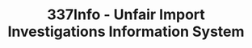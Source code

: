 ---
bigquery: https://console.cloud.google.com/bigquery?p=patents-public-data&d=usitc_investigations&page=dataset&project=sheets-management-319211
citation: US International Trade Commission 337Info Unfair Import Investigations Information
  System
contributors: US International Trade Comission
cost: None
description: US International Trade Commission 337Info Unfair Import Investigations
  Information System contains data on investigations done under Section 337. Section
  337 declares the infringement of certain statutory intellectual property rights
  and other forms of unfair competition in import trade to be unlawful practices.
  Most Section 337 investigations involve allegations of patent or registered trademark
  infringement.
documentation: FAQ and tutorial available on the site
last_edit: 04/10/2022, 04:30:02
location: https://pubapps2.usitc.gov/337external/
maintained_by: US International Trade Comission
schema_fields:
- targetDate
- dateOfPublicationFrNotice
- gcAttorney
- scheduledStartDateEvidHear
- aljAssigned
- cafcAppeals
- dateComplaintFiled
- investigationNo
- teoProceedingInvolved
- currentStatus
- investigationTermDate
- issueDateOtherNonFinal
- teoIdDueDate
- finalIdOnViolationDue
- patentNumber
- internalRemand
- ouiiParticipation
- trademarkNumbers
- publication_number
- copyrightNumbers
- markmanHearing
- invUnfairAct
- complainant
- actualStartDateEvidHear
- teoReliefGranted
- currentActiveALJ
- htsNumbers
- respondent
- teoIdIssueDate
- docketNo
- investigationType
- ouiiAttorney
- lastUpdated
- startDateMarkmanHearing
- finalDetNoViolation
- title
- actualEndDateEvidHear
- finalIdOnViolationIssue
- patentNumbers
- dateCreated
- finalDetViolation
- id
- scheduledEndDateEvidHear
- endDateMarkmanHearing
shortname: unfair_import_investigations
tags:
- import
- legal
- trade
timeframe: 2008-2021 (prior to 2008 downloadable as a JSON file)
title: 337Info - Unfair Import Investigations Information System
uuid: 2721f5ec-e599-4890-9265-9706719fc71e
---